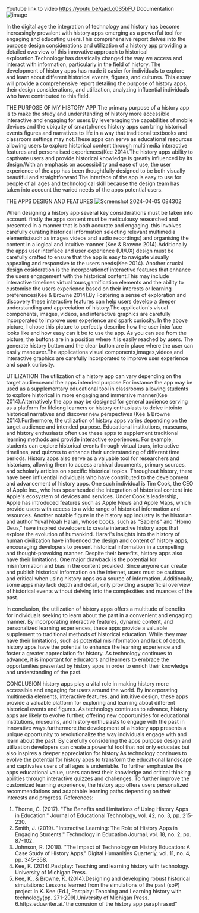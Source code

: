 Youtube link to video 
https://youtu.be/qacLo0S5bFU
Documentation
![image](https://github.com/ST10448460/Assignment1App/assets/160849321/adee7bd8-4798-4885-829e-831fae7bdae6)

In the digital age the integration of technology and history has become increasingly prevalent with history apps emerging as a powerful tool for engaging and educating users.This comprehensive report delves into the purpose design considerations and utilization of a history app providing a detailed overview of this innovative approach to historical exploration.Technology has drastically changed the way we access and interact with information, particularly in the field of history. The development of history apps has made it easier for individuals to explore and learn about different historical events, figures, and cultures. This essay will provide a comprehensive report detailing the purpose of history apps, their design considerations, and utilization, analyzing influential individuals who have contributed to this field.


THE PURPOSE OF MY HISTORY APP
The primary purpose of a history app is to make the study and understanding of history more accessible interactive and engaging for users.By levereraging the capabilities of mobile devices and the ubiquity of smartphones history apps can bring historical events figures and narratives to life in a way that traditional textbooks and classroom settings may not.These apps can serve as educational resources allowing users to explore historical content through multimedia interactive features and personalised experiences(Kee 2014).The history apps ability to captivate users and provide historical knowledge is greatly influenced by its design.With an emphasis on accessibility and ease of use, the user experience of the app has been thoughtfully designed to be both visually beautiful and straightforward.The interface of the app is easy to use for people of all ages and technological skill because the design team has taken into account the varied needs of the apps potential users.

THE APPS DESIGN AND FEATURES 
![Screenshot 2024-04-05 084302](https://github.com/ST10448460/Assignment1App/assets/160849321/6db65a52-2d81-4e91-b49f-cc29e1376026)

When designing a history app several key considerations must be taken into account. firstly the apps content must be meticulousy researched and presented in a manner that is both accurate and engaging. this involves carefully curating historical information selecting relevant multimedia elements(such as images videos and audio recordings) and organising the content in a logical and intuitive manner (Kee & Browne 2014).Additionally the apps user interface and user experience (UI/UX) design must be carefully crafted to ensure that the app is easy to navigate visually appealing and responsive to the users needs(Kee 2014).
Another crucial design cosideration is the incorporationof interactive features that enhance the users engagement with the historical content.This may include interactive timelines virtual tours,gamification elements and the ability to customise the users experience based on their interests or learning preferences(Kee & Browne 2014).By Fostering a sense of exploration and discovery these interactive features can help users develop a deeper understanding and appreciation of history.The application's visual components, images, videos, and interactive graphics are carefully incorporated to improve user experience and spark curiosity.
In the above picture, I chose this picture to perfectly describe how the user interface looks like and how easy can it be to use the app. As you can see from the picture, the buttons are in a position where it is easily reached by users. The generate history button and the clear button are in place where the user can easily maneuver.The applications visual components,images,videos,and interactive graphics are carefully incorporated to improve user experience and spark curiosity.


UTILIZATION
The utilization of a history app can vary depending on the target audienceand the apps intended purpose.For instance the app may be used as a supplementary educational tool in classrooms allowing students to explore historical in more engaging and immersive manner(Kee 2014).Alternatively the app may be designed for general audience serving as a platform for lifelong learners or history enthusiasts to delve intointo historical narratives and discover new perspectives (Kee & Browne 2014).Furthermore, the utilization of history apps varies depending on the target audience and intended purpose. Educational institutions, museums, and history enthusiasts often use these apps to supplement traditional learning methods and provide interactive experiences. For example, students can explore historical events through virtual tours, interactive timelines, and quizzes to enhance their understanding of different time periods. History apps also serve as a valuable tool for researchers and historians, allowing them to access archival documents, primary sources, and scholarly articles on specific historical topics.
 Throughout history, there have been influential individuals who have contributed to the development and advancement of history apps. One such individual is Tim Cook, the CEO of Apple Inc., who has spearheaded the integration of historical content into Apple's ecosystem of devices and services. Under Cook's leadership, Apple has introduced features such as Apple News and Apple Maps, which provide users with access to a wide range of historical information and resources.
Another notable figure in the history app industry is the historian and author Yuval Noah Harari, whose books, such as "Sapiens" and "Homo Deus," have inspired developers to create interactive history apps that explore the evolution of humankind. Harari's insights into the history of human civilization have influenced the design and content of history apps, encouraging developers to present historical information in a compelling and thought-provoking manner.
Despite their benefits, history apps also have their limitations. One major drawback is the potential for misinformation and bias in the content provided. Since anyone can create and publish historical information on the internet, users must be cautious and critical when using history apps as a source of information. Additionally, some apps may lack depth and detail, only providing a superficial overview of historical events without delving into the complexities and nuances of the past.

In conclusion, the utilization of history apps offers a multitude of benefits for individuals seeking to learn about the past in a convenient and engaging manner. By incorporating interactive features, dynamic content, and personalized learning experiences, these apps provide a valuable supplement to traditional methods of historical education. While they may have their limitations, such as potential misinformation and lack of depth, history apps have the potential to enhance the learning experience and foster a greater appreciation for history. As technology continues to advance, it is important for educators and learners to embrace the opportunities presented by history apps in order to enrich their knowledge and understanding of the past.


CONCLUSION
 history apps play a vital role in making history more accessible and engaging for users around the world. By incorporating multimedia elements, interactive features, and intuitive design, these apps provide a valuable platform for exploring and learning about different historical events and figures. As technology continues to advance, history apps are likely to evolve further, offering new opportunities for educational institutions, museums, and history enthusiasts to engage with the past in innovative ways.furthermore,the development of a history app presents a unique opportunity to revolutionalize the way individuals engage with and learn about the past. By carefully considering the apps purpose design and utilization developers can create a powerful tool that not only educates but also inspires a deeper appreciation for history.As technology continues to evolve the potential for history apps to transform the educational landscape and captivates users of all ages is undeniable.
 To further emphasize the apps educational value, users can test their knowledge and critical thinking abilities through interactive quizzes and challenges. To further improve the customized learning experience, the history app offers users personalized recommendations and adaptable learning paths depending on their interests and progress.
References:

1. Thorne, C. (2017). "The Benefits and Limitations of Using History Apps in Education." Journal of Educational Technology, vol. 42, no. 3, pp. 215-230.
2. Smith, J. (2019). "Interactive Learning: The Role of History Apps in Engaging Students." Technology in Education Journal, vol. 18, no. 2, pp. 87-102.
3. Johnson, R. (2018). "The Impact of Technology on History Education: A Case Study of History Apps." Digital Humanities Quarterly, vol. 11, no. 4, pp. 345-358.
4. Kee, K. (2014).Pastplay: Teaching and learning history with technology. University of Michigan Press.
5. Kee, K., & Browne, K. (2014).Designing and developing robust historical simulations: Lessons learned from the simulations of the past (soP) project.In K. Kee (Ed.), Pastplay: Teaching and Learning history with technology(pp. 271-299).University of Michigan Press. 
6.https.eduwriter.ai."the conusion of the history app paraphrased"
